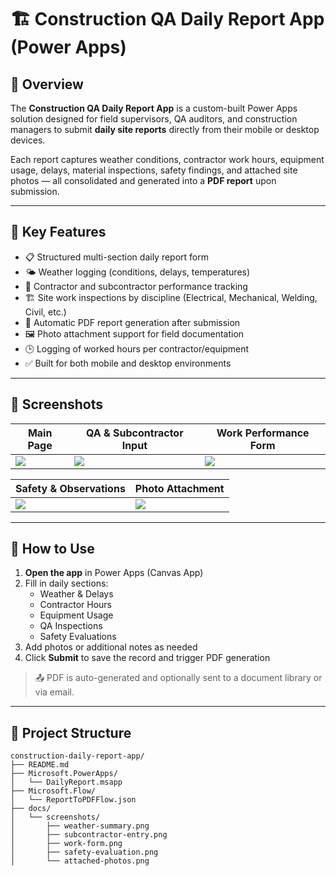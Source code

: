 # 🏗️ Construction QA Daily Report App (Power Apps)

## 📄 Overview

The **Construction QA Daily Report App** is a custom-built Power Apps solution designed for field supervisors, QA auditors, and construction managers to submit **daily site reports** directly from their mobile or desktop devices.

Each report captures weather conditions, contractor work hours, equipment usage, delays, material inspections, safety findings, and attached site photos — all consolidated and generated into a **PDF report** upon submission.

---

## 🧩 Key Features

- 📋 Structured multi-section daily report form
- 🌤️ Weather logging (conditions, delays, temperatures)
- 👷 Contractor and subcontractor performance tracking
- 🏗️ Site work inspections by discipline (Electrical, Mechanical, Welding, Civil, etc.)
- 🧾 Automatic PDF report generation after submission
- 🖼️ Photo attachment support for field documentation
- 🕒 Logging of worked hours per contractor/equipment
- ✅ Built for both mobile and desktop environments

---

## 📸 Screenshots

| Main Page | QA & Subcontractor Input | Work Performance Form |
|------------------------|--------------------------|------------------------|
| ![](docs/screenshots/MainPageApp.png) | ![](docs/screenshots/subcontractor-entry.png) | ![](docs/screenshots/work-form.png) |

| Safety & Observations | Photo Attachment |
|------------------------|------------------|
| ![](docs/screenshots/safety-evaluation.png) | ![](docs/screenshots/attached-photos.png) |

---

## 🚀 How to Use

1. **Open the app** in Power Apps (Canvas App)
2. Fill in daily sections:
   - Weather & Delays
   - Contractor Hours
   - Equipment Usage
   - QA Inspections
   - Safety Evaluations
3. Add photos or additional notes as needed
4. Click **Submit** to save the record and trigger PDF generation

> 📤 PDF is auto-generated and optionally sent to a document library or via email.

---

## 📂 Project Structure

```text
construction-daily-report-app/
├── README.md
├── Microsoft.PowerApps/
│   └── DailyReport.msapp
├── Microsoft.Flow/
│   └── ReportToPDFFlow.json
├── docs/
│   └── screenshots/
│       ├── weather-summary.png
│       ├── subcontractor-entry.png
│       ├── work-form.png
│       ├── safety-evaluation.png
│       └── attached-photos.png
